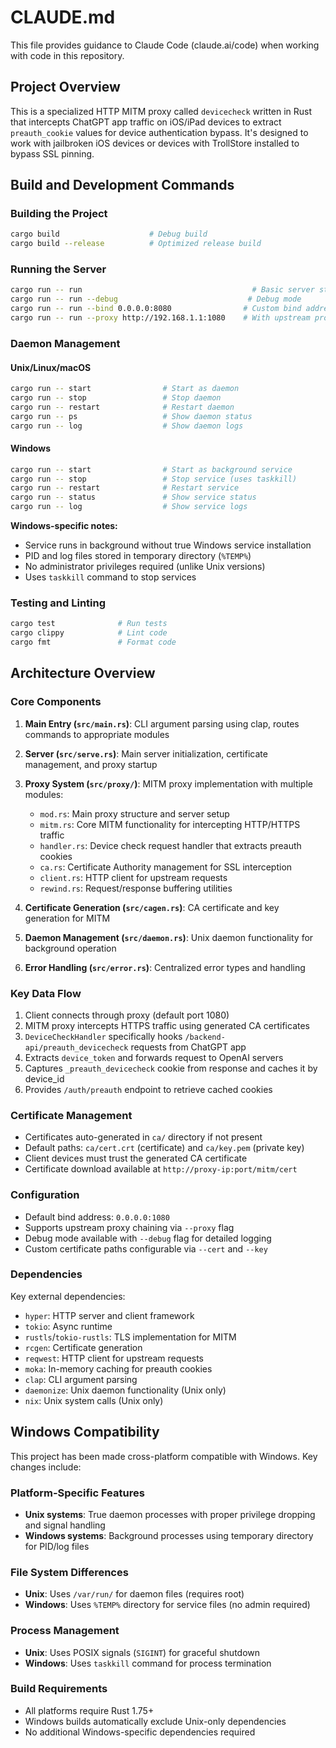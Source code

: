 # CLAUDE.md

This file provides guidance to Claude Code (claude.ai/code) when working with code in this repository.

## Project Overview

This is a specialized HTTP MITM proxy called `devicecheck` written in Rust that intercepts ChatGPT app traffic on iOS/iPad devices to extract `preauth_cookie` values for device authentication bypass. It's designed to work with jailbroken iOS devices or devices with TrollStore installed to bypass SSL pinning.

## Build and Development Commands

### Building the Project
```bash
cargo build                    # Debug build
cargo build --release          # Optimized release build
```

### Running the Server
```bash
cargo run -- run                                      # Basic server start
cargo run -- run --debug                             # Debug mode
cargo run -- run --bind 0.0.0.0:8080                # Custom bind address
cargo run -- run --proxy http://192.168.1.1:1080    # With upstream proxy
```

### Daemon Management

#### Unix/Linux/macOS
```bash
cargo run -- start                # Start as daemon
cargo run -- stop                 # Stop daemon
cargo run -- restart              # Restart daemon
cargo run -- ps                   # Show daemon status
cargo run -- log                  # Show daemon logs
```

#### Windows
```bash
cargo run -- start                # Start as background service
cargo run -- stop                 # Stop service (uses taskkill)
cargo run -- restart              # Restart service
cargo run -- status               # Show service status
cargo run -- log                  # Show service logs
```

**Windows-specific notes:**
- Service runs in background without true Windows service installation
- PID and log files stored in temporary directory (`%TEMP%`)
- No administrator privileges required (unlike Unix versions)
- Uses `taskkill` command to stop services

### Testing and Linting
```bash
cargo test              # Run tests
cargo clippy            # Lint code
cargo fmt               # Format code
```

## Architecture Overview

### Core Components

1. **Main Entry (`src/main.rs`)**: CLI argument parsing using clap, routes commands to appropriate modules
2. **Server (`src/serve.rs`)**: Main server initialization, certificate management, and proxy startup
3. **Proxy System (`src/proxy/`)**: MITM proxy implementation with multiple modules:
   - `mod.rs`: Main proxy structure and server setup
   - `mitm.rs`: Core MITM functionality for intercepting HTTP/HTTPS traffic  
   - `handler.rs`: Device check request handler that extracts preauth cookies
   - `ca.rs`: Certificate Authority management for SSL interception
   - `client.rs`: HTTP client for upstream requests
   - `rewind.rs`: Request/response buffering utilities

4. **Certificate Generation (`src/cagen.rs`)**: CA certificate and key generation for MITM
5. **Daemon Management (`src/daemon.rs`)**: Unix daemon functionality for background operation
6. **Error Handling (`src/error.rs`)**: Centralized error types and handling

### Key Data Flow

1. Client connects through proxy (default port 1080)
2. MITM proxy intercepts HTTPS traffic using generated CA certificates
3. `DeviceCheckHandler` specifically hooks `/backend-api/preauth_devicecheck` requests from ChatGPT app
4. Extracts `device_token` and forwards request to OpenAI servers
5. Captures `_preauth_devicecheck` cookie from response and caches it by device_id
6. Provides `/auth/preauth` endpoint to retrieve cached cookies

### Certificate Management

- Certificates auto-generated in `ca/` directory if not present
- Default paths: `ca/cert.crt` (certificate) and `ca/key.pem` (private key)
- Client devices must trust the generated CA certificate
- Certificate download available at `http://proxy-ip:port/mitm/cert`

### Configuration

- Default bind address: `0.0.0.0:1080`
- Supports upstream proxy chaining via `--proxy` flag
- Debug mode available with `--debug` flag for detailed logging
- Custom certificate paths configurable via `--cert` and `--key`

### Dependencies

Key external dependencies:
- `hyper`: HTTP server and client framework
- `tokio`: Async runtime
- `rustls`/`tokio-rustls`: TLS implementation for MITM
- `rcgen`: Certificate generation
- `reqwest`: HTTP client for upstream requests
- `moka`: In-memory caching for preauth cookies
- `clap`: CLI argument parsing
- `daemonize`: Unix daemon functionality (Unix only)
- `nix`: Unix system calls (Unix only)

## Windows Compatibility

This project has been made cross-platform compatible with Windows. Key changes include:

### Platform-Specific Features
- **Unix systems**: True daemon processes with proper privilege dropping and signal handling
- **Windows systems**: Background processes using temporary directory for PID/log files

### File System Differences
- **Unix**: Uses `/var/run/` for daemon files (requires root)
- **Windows**: Uses `%TEMP%` directory for service files (no admin required)

### Process Management
- **Unix**: Uses POSIX signals (`SIGINT`) for graceful shutdown
- **Windows**: Uses `taskkill` command for process termination

### Build Requirements
- All platforms require Rust 1.75+ 
- Windows builds automatically exclude Unix-only dependencies
- No additional Windows-specific dependencies required